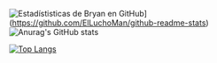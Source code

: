 
 ![Estadístisticas de Bryan en GitHub](https://github-readme-stats.vercel.app/api?username=ElLuchoMan&show_icons=true&theme=radical&count_private=true&locale=es&include_all_commits=true)](https://github.com/ElLuchoMan/github-readme-stats)
 ![Anurag's GitHub stats](https://github-readme-stats.vercel.app/api?username=ElLuchoMan&show_icons=true&theme=transparent)

[![Top Langs](https://github-readme-stats.vercel.app/api/top-langs/?username=ElLuchoMan&layout=compact&show_icons=true&theme=radical&locale=es)](https://github.com/anuraghazra/github-readme-stats)


